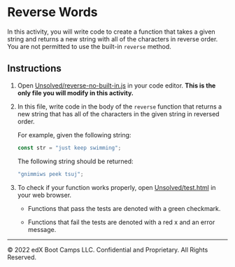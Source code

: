 # Reverse Words

In this activity, you will write code to create a function that takes a given string and returns a new string with all of the characters in reverse order. You are not permitted to use the built-in `reverse` method.

## Instructions

1. Open [Unsolved/reverse-no-built-in.js](Unsolved/reverse-no-built-in.js) in your code editor. **This is the only file you will modify in this activity.**

2. In this file, write code in the body of the `reverse` function that returns a new string that has all of the characters in the given string in reversed order.

   For example, given the following string:

   ```js
   const str = "just keep swimming";
   ```

   The following string should be returned:

   ```js
   "gnimmiws peek tsuj";
   ```

3. To check if your function works properly, open [Unsolved/test.html](Unsolved/test.html) in your web browser.

   * Functions that pass the tests are denoted with a green checkmark.

   * Functions that fail the tests are denoted with a red x and an error message.

---
© 2022 edX Boot Camps LLC. Confidential and Proprietary. All Rights Reserved.

